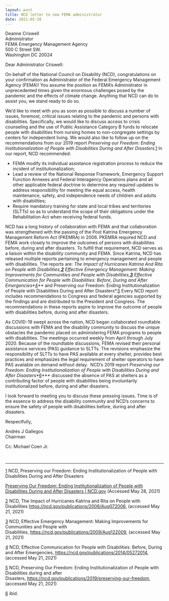 ```yaml
---
layout: post
title: NCD letter to new FEMA administrator
date: 2021-05-28
---
```

Deanne Criswell\
Administrator\
FEMA Emergency Management Agency\
500 C Street SW.\
Washington DC 20024

Dear Administrator Criswell:

On behalf of the National Council on Disability (NCD), congratulations on your confirmation as Administrator of the Federal Emergency Management Agency (FEMA)! You assume the position as FEMA’s Administrator in unprecedented times given the enormous challenges posed by the pandemic and the effects of climate change. Anything that NCD can do to assist you, we stand ready to do so.

We’d like to meet with you as soon as possible to discuss a number of issues, foremost, critical issues relating to the pandemic and persons with disabilities. Specifically, we would like to discuss access to crisis counseling and the use of Public Assistance Category B funds to relocate people with disabilities from nursing homes to non-congregate settings by centers for independent living. We would also like to follow up on the recommendations from our 2019 report *Preserving our Freedom: Ending Institutionalization of People with Disabilities During and After Disasters*.[1](https://ncd.gov/publications/2021/ncd-letter-new-fema-administrator#_ftn1) In our report, NCD recommended:

* FEMA modify its individual assistance registration process to reduce the incident of institutionalization;
* Lead a review of the National Response Framework, Emergency Support Function Annexes and Federal Interagency Operations plans and all other applicable federal doctrine to determine any required updates to address responsibility for meeting the equal access, health maintenance, safety, and independence needs of children and adults with disabilities;
* Require mandatory training for state and local tribes and territories (SLTTs) so as to understand the scope of their obligations under the Rehabilitation Act when receiving federal funds.

NCD has a long history of collaboration with FEMA and that collaboration was strengthened with the passing of the Post Katrina Emergency Management Reform Act (PKEMRA) in 2006. PKEMRA required NCD and FEMA work closely to improve the outcomes of persons with disabilities before, during and after disasters. To fulfill that requirement, NCD serves as a liaison within the disability community and FEMA. Since Katrina, NCD has released multiple reports pertaining to emergency management and people with disabilities. The reports are: *The Impact of Hurricanes Katrina And Rita on People with Disabilities,**[2](https://ncd.gov/publications/2021/ncd-letter-new-fema-administrator#_ftn2)** Effective Emergency Management: Making Improvements for Communities and People with Disabilities,**[3](https://ncd.gov/publications/2021/ncd-letter-new-fema-administrator#_ftn3)** Effective Communication for People with Disabilities: Before, During and After Emergencies**[4](https://ncd.gov/publications/2021/ncd-letter-new-fema-administrator#_ftn4)** and Preserving our Freedom: Ending Institutionalization of People with Disabilities During and After Disasters*.[5](https://ncd.gov/publications/2021/ncd-letter-new-fema-administrator#_ftn5) Every NCD report includes recommendations to Congress and federal agencies supported by the findings and are distributed to the President and Congress. The recommendations in these reports aspire to improve the outcome of people with disabilities before, during and after disasters.

As COVID-19 swept across the nation, NCD began collaborated roundtable discussions with FEMA and the disability community to discuss the unique obstacles the pandemic placed on administering FEMA programs to people with disabilities. The meetings occurred weekly from April through July 2020. Because of the roundtable discussions, FEMA revised their personal assistance services (PAS) guidance to SLTTs. The revisions emphasize the responsibility of SLTTs to have PAS available at every shelter, provides best practices and emphasizes the legal requirement of shelter operators to have PAS available on demand without delay.  NCD’s 2019 report *Preserving our Freedom: Ending Institutionalization of People with Disabilities During and After Disasters**[6](https://ncd.gov/publications/2021/ncd-letter-new-fema-administrator#_ftn6)*** discussed the absence of PAS at shelters as a contributing factor of people with disabilities being involuntarily institutionalized before, during and after disasters.

I look forward to meeting you to discuss these pressing issues. Time is of the essence to address the disability community and NCD’s concerns to ensure the safety of people with disabilities before, during and after disasters.

Respectfully,

Andrés J Gallegos\
Chairman

Cc: Michael Coen Jr.

 



- - -

[1](https://ncd.gov/publications/2021/ncd-letter-new-fema-administrator#_ftnref1) NCD, Preserving our Freedom: Ending Institutionalization of People with Disabilities During and After Disasters

[Preserving Our Freedom: Ending Institutionalization of People with Disabilities During and After Disasters | NCD.gov](https://ncd.gov/publications/2019/preserving-our-freedom) (Accessed May 28, 2021)

[2](https://ncd.gov/publications/2021/ncd-letter-new-fema-administrator#_ftnref2) NCD, The Impact of Hurricanes Katrina and Rita on People with Disabilities <https://ncd.gov/publications/2006/Aug072006>, (accessed May 21, 2021)

[3](https://ncd.gov/publications/2021/ncd-letter-new-fema-administrator#_ftnref3) NCD, Effective Emergency Management: Making Improvements for Communities and People with Disabilities, <https://ncd.gov/publications/2009/Aug122009>, (accessed May 21, 2021)

[4](https://ncd.gov/publications/2021/ncd-letter-new-fema-administrator#_ftnref4) NCD, Effective Communication for People with Disabilities: Before, During and After Emergencies, <https://ncd.gov/publications/2014/05272014>, (accessed May 21, 2021)

[5](https://ncd.gov/publications/2021/ncd-letter-new-fema-administrator#_ftnref5) NCD, Preserving Our Freedom: Ending Institutionalization of People with Disabilities during and after Disasters, <https://ncd.gov/publications/2019/preserving-our-freedom>, (accessed May 21, 2021)

[6](https://ncd.gov/publications/2021/ncd-letter-new-fema-administrator#_ftnref6) ibid.
